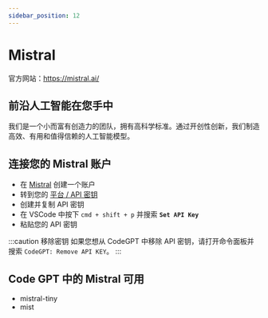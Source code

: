 ```yaml
---
sidebar_position: 12
---
```


# Mistral
官方网站：https://mistral.ai/

## 前沿人工智能在您手中
我们是一个小而富有创造力的团队，拥有高科学标准。通过开创性创新，我们制造高效、有用和值得信赖的人工智能模型。

## 连接您的 Mistral 账户
- 在 [Mistral](https://auth.mistral.ai/ui/login) 创建一个账户
- 转到您的 [平台 / API 密钥](https://console.mistral.ai/users/api-keys/)
- 创建并复制 API 密钥
- 在 VSCode 中按下 ```cmd + shift + p``` 并搜索 **`Set API Key`**
- 粘贴您的 API 密钥

:::caution 移除密钥
如果您想从 CodeGPT 中移除 API 密钥，请打开命令面板并搜索 `CodeGPT: Remove API KEY`。
:::

## Code GPT 中的 Mistral 可用
- mistral-tiny
- mist
